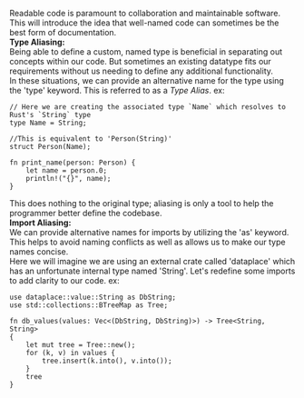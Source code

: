 Readable code is paramount to collaboration and maintainable software. This will introduce the idea that well-named code can sometimes be the best form of documentation.
\
**Type Aliasing:**
\
Being able to define a custom, named type is beneficial in separating out concepts within our code. But sometimes an existing datatype fits our requirements without us needing to define any additional functionality.
\
In these situations, we can provide an alternative name for the type using the 'type' keyword. This is referred to as a _Type Alias_.
	ex:

	// Here we are creating the associated type `Name` which resolves to Rust's `String` type
	type Name = String;

	//This is equivalent to 'Person(String)'
	struct Person(Name);

	fn print_name(person: Person) {
		let name = person.0;
		println!("{}", name);
	}

This does nothing to the original type; aliasing is only a tool to help the programmer better define the codebase.
\
**Import Aliasing:**
\
We can provide alternative names for imports by utilizing the 'as' keyword. This helps to avoid naming conflicts as well as allows us to make our type names concise.
\
Here we will imagine we are using an external crate called 'dataplace' which has an unfortunate internal type named 'String'. Let's redefine some imports to add clarity to our code.
	ex:

	use dataplace::value::String as DbString;
	use std::collections::BTreeMap as Tree;

	fn db_values(values: Vec<(DbString, DbString)>) -> Tree<String, String>
	{
		let mut tree = Tree::new();
		for (k, v) in values {
			tree.insert(k.into(), v.into());
		}
		tree
	}

